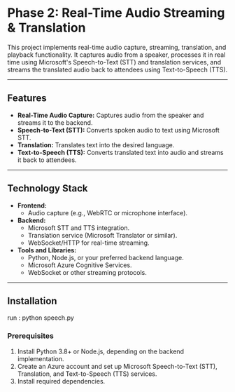 # Phase 2: Real-Time Audio Streaming & Translation

This project implements real-time audio capture, streaming, translation, and playback functionality. It captures audio from a speaker, processes it in real time using Microsoft's Speech-to-Text (STT) and translation services, and streams the translated audio back to attendees using Text-to-Speech (TTS).

---

## Features

- **Real-Time Audio Capture:** Captures audio from the speaker and streams it to the backend.
- **Speech-to-Text (STT):** Converts spoken audio to text using Microsoft STT.
- **Translation:** Translates text into the desired language.
- **Text-to-Speech (TTS):** Converts translated text into audio and streams it back to attendees.

---

## Technology Stack

- **Frontend:**
  - Audio capture (e.g., WebRTC or microphone interface).
- **Backend:**
  - Microsoft STT and TTS integration.
  - Translation service (Microsoft Translator or similar).
  - WebSocket/HTTP for real-time streaming.
- **Tools and Libraries:**
  - Python, Node.js, or your preferred backend language.
  - Microsoft Azure Cognitive Services.
  - WebSocket or other streaming protocols.

---

## Installation
run : python speech.py

### Prerequisites

1. Install Python 3.8+ or Node.js, depending on the backend implementation.
2. Create an Azure account and set up Microsoft Speech-to-Text (STT), Translation, and Text-to-Speech (TTS) services.
3. Install required dependencies.


